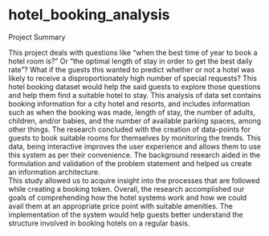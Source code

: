 # hotel_booking_analysis

Project Summary

This project deals with questions like “when the best time of year to book a hotel room is?” Or “the optimal length of stay in order to get the best daily rate”? What if the guests this wanted to predict whether or not a hotel was likely to receive a disproportionately high number of special requests? This hotel booking dataset would help the said guests to explore those questions and help them find a suitable hotel to stay.
This analysis of data set contains booking information for a city hotel and resorts, and includes information such as when the booking was made, length of stay, the number of adults, children, and/or babies, and the number of available parking spaces, among other things. 
The research concluded with the creation of data-points for guests to book suitable rooms for themselves by monitoring the trends. This data, being interactive improves the user experience and allows them to use this system as per their convenience. The background research aided in the formulation and validation of the problem statement and helped us create an information architecture.  
This study allowed us to acquire insight into the processes that are followed while creating a booking token. Overall, the research accomplished our goals of comprehending how the hotel systems work and how we could avail them at an appropriate price point with suitable amenities. The implementation of the system would help guests better understand the structure involved in booking hotels on a regular basis.



